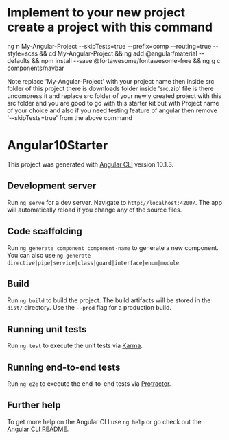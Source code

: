 # Implement to your new project create a project with this command

ng n My-Angular-Project --skipTests=true --prefix=comp --routing=true --style=scss && cd My-Angular-Project && ng add @angular/material --defaults && npm install --save @fortawesome/fontawesome-free && ng g c components/navbar

Note replace 'My-Angular-Project' with your project name then inside src folder of this project there is downloads folder inside 'src.zip' file is there uncompress it and replace src folder of your newly created project with this src folder and you are good to go with this starter kit but with Project name of your choice and also if you need testing feature of angular then remove '--skipTests=true' from the above command

# Angular10Starter

This project was generated with [Angular CLI](https://github.com/angular/angular-cli) version 10.1.3.

## Development server

Run `ng serve` for a dev server. Navigate to `http://localhost:4200/`. The app will automatically reload if you change any of the source files.

## Code scaffolding

Run `ng generate component component-name` to generate a new component. You can also use `ng generate directive|pipe|service|class|guard|interface|enum|module`.

## Build

Run `ng build` to build the project. The build artifacts will be stored in the `dist/` directory. Use the `--prod` flag for a production build.

## Running unit tests

Run `ng test` to execute the unit tests via [Karma](https://karma-runner.github.io).

## Running end-to-end tests

Run `ng e2e` to execute the end-to-end tests via [Protractor](http://www.protractortest.org/).

## Further help

To get more help on the Angular CLI use `ng help` or go check out the [Angular CLI README](https://github.com/angular/angular-cli/blob/master/README.md).
